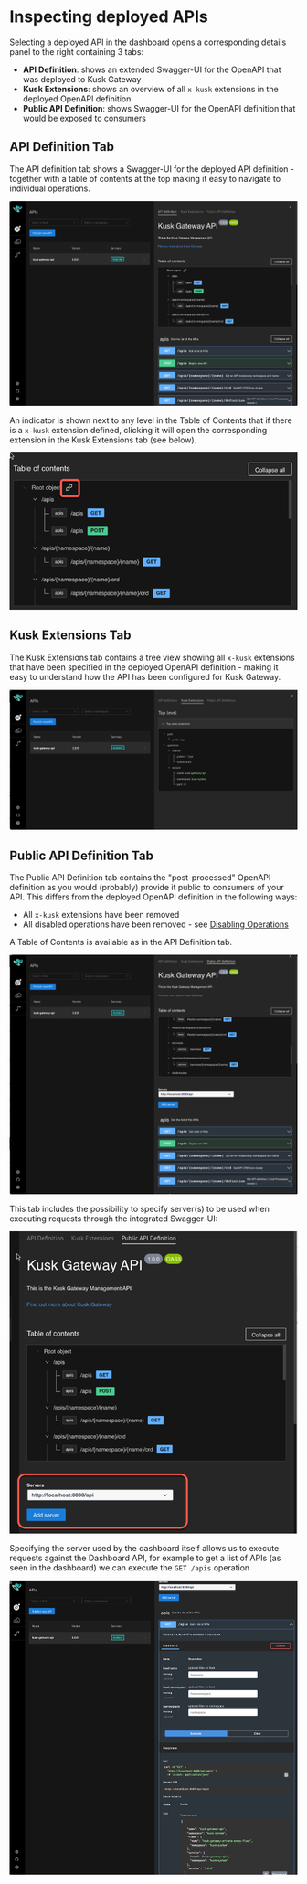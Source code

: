# Inspecting deployed APIs 

Selecting a deployed API in the dashboard opens a corresponding details panel to the right containing 3 tabs:

- **API Definition**: shows an extended Swagger-UI for the OpenAPI that was deployed to Kusk Gateway 
- **Kusk Extensions**: shows an overview of all `x-kusk` extensions in the deployed OpenAPI definition
- **Public API Definition**: shows Swagger-UI for the OpenAPI definition that would be exposed to consumers

## API Definition Tab

The API definition tab shows a Swagger-UI for the deployed API definition - together with a table of contents at the
top making it easy to navigate to individual operations.

![img.png](images/api-definition-tab.png)

An indicator is shown next to any level in the Table of Contents that if there is a `x-kusk` extension defined, 
clicking it will open the corresponding extension in the Kusk Extensions tab (see below).

![img.png](images/kusk-extension-icon.png)

## Kusk Extensions Tab

The Kusk Extensions tab contains a tree view showing all `x-kusk` extensions that have been specified in the 
deployed OpenAPI definition - making it easy to understand how the API has been configured for Kusk Gateway.

![img_1.png](images/kusk-extensions-tab.png)

## Public API Definition Tab

The Public API Definition tab contains the "post-processed" OpenAPI definition as you would (probably) provide it public 
to consumers of your API. This differs from the deployed OpenAPI definition in the following ways:

- All `x-kusk` extensions have been removed
- All disabled operations have been removed - see [Disabling Operations](../../guides/routing/#disabling-operations)

A Table of Contents is available as in the API Definition tab. 

![img_2.png](images/public-api-definition-tab.png)

This tab includes the possibility to specify server(s) to be used when executing requests through the integrated Swagger-UI:

![img_1.png](images/servers-input.png)

Specifying the server used by the dashboard itself allows us to execute requests against the Dashboard API, for example
to get a list of APIs (as seen in the dashboard) we can execute the `GET /apis` operation

![img_2.png](images/executing-requests.png)


